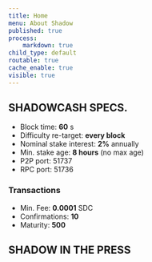 ```yaml
---
title: Home
menu: About Shadow
published: true
process:
    markdown: true
child_type: default
routable: true
cache_enable: true
visible: true
---
```


## SHADOWCASH SPECS.

- Block time: **60** s
- Difficulty re-target: **every block**
- Nominal stake interest: **2%** annually
- Min. stake age: **8 hours** (no max age)
- P2P port: 51737
- RPC port: 51736

### Transactions

- Min. Fee: **0.0001** SDC
- Confirmations: **10**
- Maturity: **500**

## SHADOW IN THE PRESS